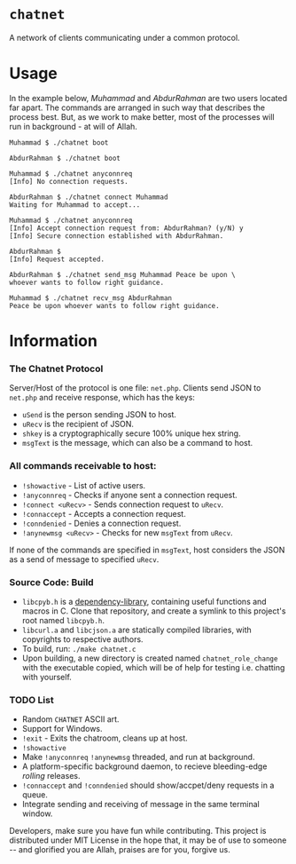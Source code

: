 # `chatnet`
A network of clients communicating under a common protocol.


# Usage
In the example below, *Muhammad* and *AbdurRahman* are two users located far apart. The commands are arranged in such way that describes the process best. But, as we work to make better, most of the processes will run in background - at will of Allah.
```
Muhammad $ ./chatnet boot

AbdurRahman $ ./chatnet boot

Muhammad $ ./chatnet anyconnreq
[Info] No connection requests.

AbdurRahman $ ./chatnet connect Muhammad
Waiting for Muhammad to accept...

Muhammad $ ./chatnet anyconnreq
[Info] Accept connection request from: AbdurRahman? (y/N) y
[Info] Secure connection established with AbdurRahman.

AbdurRahman $
[Info] Request accepted.

AbdurRahman $ ./chatnet send_msg Muhammad Peace be upon \ 
whoever wants to follow right guidance.

Muhammad $ ./chatnet recv_msg AbdurRahman
Peace be upon whoever wants to follow right guidance.
```


# Information
### The Chatnet Protocol
Server/Host of the protocol is one file: `net.php`. Clients send JSON to `net.php` and receive response, which has the keys:
- `uSend` is the person sending JSON to host.
- `uRecv` is the recipient of JSON.
- `shkey` is a cryptographically secure 100% unique hex string.
- `msgText` is the message, which can also be a command to host.

### All commands receivable to host:
- `!showactive` - List of active users.
- `!anyconnreq` - Checks if anyone sent a connection request.
- `!connect <uRecv>` - Sends connection request to `uRecv`.
- `!connaccept` - Accepts a connection request.
- `!conndenied` - Denies a connection request.
- `!anynewmsg <uRecv>` - Checks for new `msgText` from `uRecv`.

If none of the commands are specified in `msgText`, host considers the JSON as a send of message to specified `uRecv`.

### Source Code: Build
- `libcpyb.h` is a [dependency-library](https://github.com/midnqp/lib-cpython-builtins), containing useful functions and macros in C. Clone that repository, and create a symlink to this project's root named `libcpyb.h`.
- `libcurl.a` and `libcjson.a` are statically compiled libraries, with copyrights to respective authors.
- To build, run: `./make chatnet.c`
- Upon building, a new directory is created named `chatnet_role_change` with the executable copied, which will be of help for testing i.e. chatting with yourself.

### TODO List
- Random `CHATNET` ASCII art.
- Support for Windows.
- `!exit` - Exits the chatroom, cleans up at host.
- `!showactive`
- Make `!anyconnreq` `!anynewmsg` threaded, and run at background.
- A platform-specific background daemon, to recieve bleeding-edge *rolling* releases.
- `!connaccept` and `!conndenied` should show/accpet/deny requests in a queue.
- Integrate sending and receiving of message in the same terminal window.

Developers, make sure you have fun while contributing. This project is distributed under MIT License in the hope that, it may be of use to someone -- and glorified you are Allah, praises are for you, forgive us.
